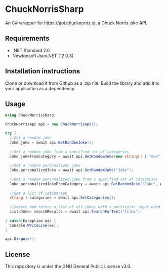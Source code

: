 # ChuckNorrisSharp
An C# wrapper for https://api.chucknorris.io, a Chuck Norris joke API.

## Requirements
* .NET Standard 2.0
* Newtonsoft Json.NET (12.0.3)

## Installation instructions
Clone or download it from Github as a .zip file.
Build the library and add it to your application as a dependency.

## Usage
```csharp
using ChuckNorrisSharp;

ChuckNorrisApi api = new ChuckNorrisApi();

try {
  //Get a random joke
  Joke joke = await api.GetRandomJoke();
  
  //Get a random joke from a specified set of categories
  Joke jokeFromCategory = await api.GetRandomJoke(new string[] { "dev", "music" });
  
  //Get a random personalized joke
  Joke personalizedJoke = await api.GetRandomJoke("Jake");
  
  //Get a random personalized joke from a specified set of categories
  Joke personalizedJokeFromCategory = await api.GetRandomJoke("Jake", new string[] { "dev", "music" });
  
  //Get a list of categories
  string[] categories = await api.GetCategories();
  
  //Search and return a list of all jokes with a particular input word or phrase
  List<Joke> searchResults = await api.SearchForText("films");
  
} catch(Exception ex) {
  Console.WriteLine(ex);
}

api.Dispose();
```
## License
This repository is under the GNU General Public License v3.0.
